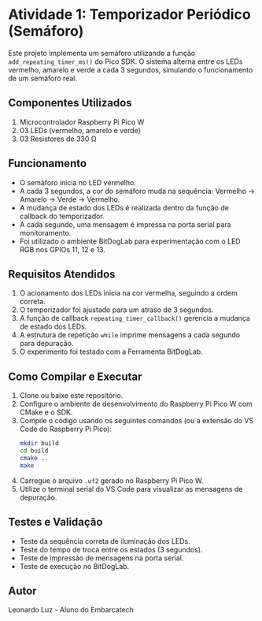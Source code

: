 # Atividade 1: Temporizador Periódico (Semáforo)

Este projeto implementa um semáforo utilizando a função `add_repeating_timer_ms()` do Pico SDK. O sistema alterna entre os LEDs vermelho, amarelo e verde a cada 3 segundos, simulando o funcionamento de um semáforo real.

## Componentes Utilizados
1. Microcontrolador Raspberry Pi Pico W
2. 03 LEDs (vermelho, amarelo e verde)
3. 03 Resistores de 330 Ω

## Funcionamento
- O semáforo inicia no LED vermelho.
- A cada 3 segundos, a cor do semáforo muda na sequência: Vermelho → Amarelo → Verde → Vermelho.
- A mudança de estado dos LEDs é realizada dentro da função de callback do temporizador.
- A cada segundo, uma mensagem é impressa na porta serial para monitoramento.
- Foi utilizado o ambiente BitDogLab para experimentação com o LED RGB nos GPIOs 11, 12 e 13.

## Requisitos Atendidos
1. O acionamento dos LEDs inicia na cor vermelha, seguindo a ordem correta.
2. O temporizador foi ajustado para um atraso de 3 segundos.
3. A função de callback `repeating_timer_callback()` gerencia a mudança de estado dos LEDs.
4. A estrutura de repetição `while` imprime mensagens a cada segundo para depuração.
5. O experimento foi testado com a Ferramenta BitDogLab.

## Como Compilar e Executar
1. Clone ou baixe este repositório.
2. Configure o ambiente de desenvolvimento do Raspberry Pi Pico W com CMake e o SDK.
3. Compile o código usando os seguintes comandos (ou a extensão do VS Code do Raspberry Pi Pico):
   ```sh
   mkdir build
   cd build
   cmake ..
   make
   ```
4. Carregue o arquivo `.uf2` gerado no Raspberry Pi Pico W.
5. Utilize o terminal serial do VS Code para visualizar as mensagens de depuração.

## Testes e Validação
- Teste da sequência correta de iluminação dos LEDs.
- Teste do tempo de troca entre os estados (3 segundos).
- Teste de impressão de mensagens na porta serial.
- Teste de execução no BitDogLab.

## Autor
Leonardo Luz - Aluno do Embarcatech

